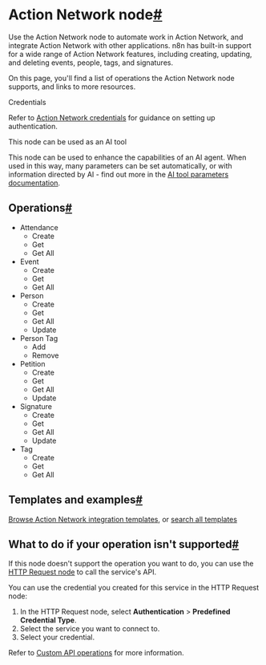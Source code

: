 [](https://github.com/n8n-io/n8n-docs/edit/main/docs/integrations/builtin/app-nodes/n8n-nodes-base.actionnetwork.md "Edit this page")

# Action Network node[#](#action-network-node "Permanent link")

Use the Action Network node to automate work in Action Network, and integrate Action Network with other applications. n8n has built-in support for a wide range of Action Network features, including creating, updating, and deleting events, people, tags, and signatures.

On this page, you'll find a list of operations the Action Network node supports, and links to more resources.

Credentials

Refer to [Action Network credentials](../../credentials/actionnetwork/) for guidance on setting up authentication.

This node can be used as an AI tool

This node can be used to enhance the capabilities of an AI agent. When used in this way, many parameters can be set automatically, or with information directed by AI - find out more in the [AI tool parameters documentation](../../../../advanced-ai/examples/using-the-fromai-function/).

## Operations[#](#operations "Permanent link")

*   Attendance
    *   Create
    *   Get
    *   Get All
*   Event
    *   Create
    *   Get
    *   Get All
*   Person
    *   Create
    *   Get
    *   Get All
    *   Update
*   Person Tag
    *   Add
    *   Remove
*   Petition
    *   Create
    *   Get
    *   Get All
    *   Update
*   Signature
    *   Create
    *   Get
    *   Get All
    *   Update
*   Tag
    *   Create
    *   Get
    *   Get All

## Templates and examples[#](#templates-and-examples "Permanent link")

[Browse Action Network integration templates](https://n8n.io/integrations/action-network/), or [search all templates](https://n8n.io/workflows/)

## What to do if your operation isn't supported[#](#what-to-do-if-your-operation-isnt-supported "Permanent link")

If this node doesn't support the operation you want to do, you can use the [HTTP Request node](../../core-nodes/n8n-nodes-base.httprequest/) to call the service's API.

You can use the credential you created for this service in the HTTP Request node:

1.  In the HTTP Request node, select **Authentication** > **Predefined Credential Type**.
2.  Select the service you want to connect to.
3.  Select your credential.

Refer to [Custom API operations](../../../custom-operations/) for more information.